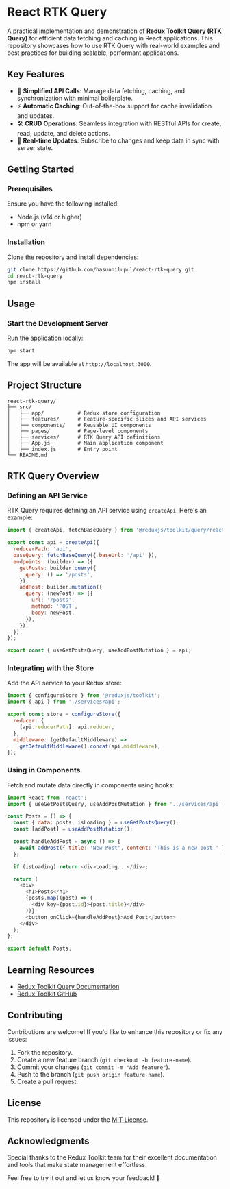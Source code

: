 # React RTK Query  
A practical implementation and demonstration of **Redux Toolkit Query (RTK Query)** for efficient data fetching and caching in React applications. This repository showcases how to use RTK Query with real-world examples and best practices for building scalable, performant applications.  

## **Key Features**  
- 🔄 **Simplified API Calls**: Manage data fetching, caching, and synchronization with minimal boilerplate.  
- ⚡ **Automatic Caching**: Out-of-the-box support for cache invalidation and updates.  
- 🛠 **CRUD Operations**: Seamless integration with RESTful APIs for create, read, update, and delete actions.  
- 📡 **Real-time Updates**: Subscribe to changes and keep data in sync with server state.  

## **Getting Started**  

### **Prerequisites**  
Ensure you have the following installed:  
- Node.js (v14 or higher)  
- npm or yarn  

### **Installation**  
Clone the repository and install dependencies:  
```bash
git clone https://github.com/hasunnilupul/react-rtk-query.git
cd react-rtk-query
npm install
```

## **Usage**  

### **Start the Development Server**  
Run the application locally:  
```bash
npm start
```
The app will be available at `http://localhost:3000`.

## **Project Structure**  
```plaintext
react-rtk-query/
├── src/
│   ├── app/           # Redux store configuration
│   ├── features/      # Feature-specific slices and API services
│   ├── components/    # Reusable UI components
│   ├── pages/         # Page-level components
│   ├── services/      # RTK Query API definitions
│   ├── App.js         # Main application component
│   ├── index.js       # Entry point
└── README.md
```

## **RTK Query Overview**  

### **Defining an API Service**  
RTK Query requires defining an API service using `createApi`. Here's an example:  
```javascript
import { createApi, fetchBaseQuery } from '@reduxjs/toolkit/query/react';

export const api = createApi({
  reducerPath: 'api',
  baseQuery: fetchBaseQuery({ baseUrl: '/api' }),
  endpoints: (builder) => ({
    getPosts: builder.query({
      query: () => '/posts',
    }),
    addPost: builder.mutation({
      query: (newPost) => ({
        url: '/posts',
        method: 'POST',
        body: newPost,
      }),
    }),
  }),
});

export const { useGetPostsQuery, useAddPostMutation } = api;
```

### **Integrating with the Store**  
Add the API service to your Redux store:  
```javascript
import { configureStore } from '@reduxjs/toolkit';
import { api } from './services/api';

export const store = configureStore({
  reducer: {
    [api.reducerPath]: api.reducer,
  },
  middleware: (getDefaultMiddleware) =>
    getDefaultMiddleware().concat(api.middleware),
});
```

### **Using in Components**  
Fetch and mutate data directly in components using hooks:  
```javascript
import React from 'react';
import { useGetPostsQuery, useAddPostMutation } from '../services/api';

const Posts = () => {
  const { data: posts, isLoading } = useGetPostsQuery();
  const [addPost] = useAddPostMutation();

  const handleAddPost = async () => {
    await addPost({ title: 'New Post', content: 'This is a new post.' });
  };

  if (isLoading) return <div>Loading...</div>;

  return (
    <div>
      <h1>Posts</h1>
      {posts.map((post) => (
        <div key={post.id}>{post.title}</div>
      ))}
      <button onClick={handleAddPost}>Add Post</button>
    </div>
  );
};

export default Posts;
```

## **Learning Resources**  
- [Redux Toolkit Query Documentation](https://redux-toolkit.js.org/rtk-query/overview)  
- [Redux Toolkit GitHub](https://github.com/reduxjs/redux-toolkit)  

## **Contributing**  
Contributions are welcome! If you'd like to enhance this repository or fix any issues:  
1. Fork the repository.  
2. Create a new feature branch (`git checkout -b feature-name`).  
3. Commit your changes (`git commit -m "Add feature"`).  
4. Push to the branch (`git push origin feature-name`).  
5. Create a pull request.  

## **License**  
This repository is licensed under the [MIT License](LICENSE).

## **Acknowledgments**  
Special thanks to the Redux Toolkit team for their excellent documentation and tools that make state management effortless.  

Feel free to try it out and let us know your feedback! 🚀  
